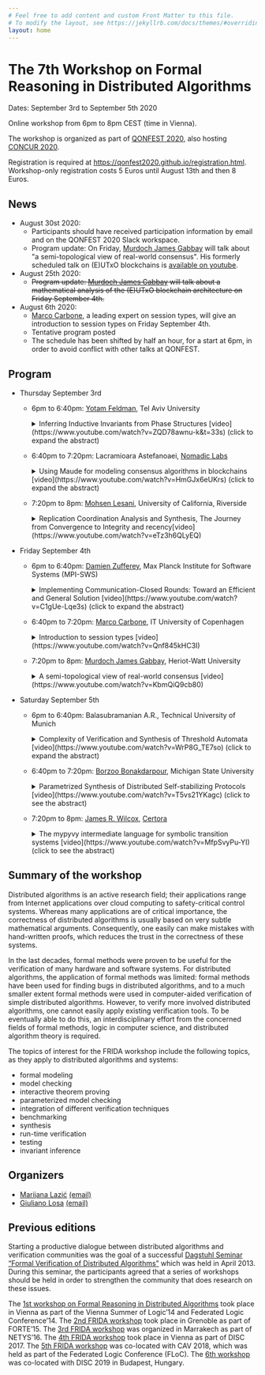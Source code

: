 ```yaml
---
# Feel free to add content and custom Front Matter to this file.
# To modify the layout, see https://jekyllrb.com/docs/themes/#overriding-theme-defaults
layout: home
---
```


# The 7th Workshop on Formal Reasoning in Distributed Algorithms

Dates: September 3rd to September 5th 2020

Online workshop from 6pm to 8pm CEST (time in Vienna).

The workshop is organized as part of [QONFEST 2020](http://qonfest2020.conf.tuwien.ac.at/), also hosting [CONCUR 2020](https://concur2020.forsyte.at/).

Registration is required at <https://qonfest2020.github.io/registration.html>.
Workshop-only registration costs 5 Euros until August 13th and then 8 Euros.

## News

* August 30st 2020:
  * Participants should have received participation information by
    email and on the QONFEST 2020 Slack workspace.
  * Program update: On Friday, [Murdoch James Gabbay](http://gabbay.org.uk/)
    will talk about "a semi-topological view of real-world consensus". His
    formerly scheduled talk on (E)UTxO blockchains is [available on
    youtube](https://www.youtube.com/watch?v=ssYC6Fa1in4).
* August 25th 2020:
  * ~~Program update: [Murdoch James Gabbay](http://gabbay.org.uk/) will talk
    about a mathematical analysis of the (E)UTxO blockchain architecture on
    Friday September 4th.~~
* August 6th 2020:
  * [Marco Carbone](https://www.itu.dk/people/maca/), a leading expert on session types, will give an introduction
    to session types on Friday September 4th.
  * Tentative program posted
  * The schedule has been shifted by half an hour, for a start at 6pm, in order
    to avoid conflict with other talks at QONFEST.

## Program

* Thursday September 3rd
  - 6pm to 6:40pm: [Yotam Feldman](https://www.cs.tau.ac.il/research/yotam.feldman/), Tel Aviv University
    <details>
    <summary>Inferring Inductive Invariants from Phase Structures [video](https://www.youtube.com/watch?v=ZQD78awnu-k&t=33s) (click to expand the abstract)</summary>
      <br>
      <p>
      Infinite-state systems such as distributed protocols are challenging to verify using interactive theorem provers or automatic verification tools. Of these techniques, deductive verification is highly expressive but requires the user to annotate the system with inductive invariants. To relieve the user from this labor-intensive and challenging task, invariant inference aims to find inductive invariants automatically. Unfortunately, when applied to infinite-state systems such as distributed protocols, existing inference techniques often diverge, which greatly limits their applicability.
      </p>

      <p>
      This work proposes user-guided invariant inference based on phase invariants, which capture the different logical phases of the protocol. The user conveys their intuition by specifying a phase structure, an automaton with edges labeled by program transitions; the tool automatically infers assertions that hold in the automaton's states, resulting in a full safety proof. The additional structure of phases provides guidance to the inference procedure about how to find an invariant.
      </p>

      <p>
      Our results show that user guidance by phase structures facilitates successful inference beyond the state of the art. We find that phase structures are pleasantly well matched to the intuitive reasoning routinely used by domain experts to understand why distributed protocols are correct, so that providing a phase structure reuses this existing intuition.
      </p>

    </details>

  * 6:40pm to 7:20pm: Lacramioara Astefanoaei, [Nomadic Labs](https://nomadic-labs.com/)
    <details>
    <summary>Using Maude for modeling consensus algorithms in blockchains [video](https://www.youtube.com/watch?v=HmGJx6eUKrs) (click to expand the abstract)</summary>

      <br>
      <p>
      Recently, formal methods are increasingly being used in the blockchain
      space to gain confidence in the underlying consensus algorithms. In this
      talk, i would like to share with you some early experiments showing how
      Maude strategy language can effectively help to better understand
      consensus logic.
      </p>
    </details>
  * 7:20pm to 8pm: [Mohsen Lesani](https://www.cs.ucr.edu/~lesani/), University of California, Riverside
    <details>
    <summary>Replication Coordination Analysis and Synthesis, The Journey from Convergence to Integrity and recency[video](https://www.youtube.com/watch?v=eTz3h6QLyEQ)</summary>

      <br>
      <p>
      Distributed system replication is widely used as a means of fault-tolerance and scalability. Traditional strong consistency maintains the same total order of operations across replicas. This total order is the immediate source of multiple desirable consistency properties: integrity, convergence and recency. However, maintaining the total order has proven to inhibit availability and performance. Weaker notions exhibit responsiveness and scalability; however, they forfeit the total order and hence its favorable properties. The project Hamsan revives these properties with as little coordination as possible. It presents a tool that, given a sequential class with the declaration of its integrity and recency requirements, automatically synthesizes a correct-by-construction replicated class that simultaneously guarantees the three properties. The approach is based on novel sufficient conditions for integrity, convergence and recency that require certain orders between conflicting and dependent operations, and constrain pending operations. To decide the validity of coordination-avoidance conditions, the tool applies automatic solvers to analyze both the given class statically and the operations dynamically. It then reduces coordination to classical minimization problems and instantiates novel parametric coordination protocols. The experiments show that the synthesized replicated objects are significantly more responsive than the strongly consistent baseline.
      </p>

    </details>
* Friday September 4th
  * 6pm to 6:40pm: [Damien Zufferey](https://dzufferey.github.io/), Max Planck Institute for Software Systems (MPI-SWS)
    <details>
    <summary>Implementing Communication-Closed Rounds: Toward an Efficient and General Solution [video](https://www.youtube.com/watch?v=C1gUe-Lqe3s) (click to expand the abstract)</summary>

      <br>
      <p>
      Implementing fault-tolerant distributed algorithms (FTDA) is difficult and error-prone. Verifying the implementation of one of these algorithms is even harder. The PSync project started as a way of simplifying the verification of FTDA by implementing a round model (Heard-Of model). While PSync simplifies an FTDA implementation, the abstraction has a performance cost and the runtime fixes the fault-model (partially synchronous networks.)
      </p>
      <p>
      In the first part of this talk, I will describe how PSync is implemented and the solutions we found to offer decent performances. However, some common optimizations are the combination of the communication pattern of the algorithm and the fault model. Such optimization are not possible in PSync as the runtime has to work for all possible algorithms. In the second part, I will discuss how we took the lessons from PSync to extend the model to give the user more control over the round abstraction. Our goal is to have a configurable runtime system for the Heard-Of model that can be deployed with a variety of settings, including Byzantine faults, and enable optimization which depends on the interplay of the FTDA, the fault model, and the deployment conditions.
      </p>
      <p>
      This is based on ongoing work with Cezara Dragoi and Josef Widder.
      </p>
    </details>
  * 6:40pm to 7:20pm: [Marco Carbone](https://www.itu.dk/people/maca/), IT University of Copenhagen
    <details>
    <summary>Introduction to session types [video](https://www.youtube.com/watch?v=Qnf845kHC3I)</summary>
    </details>
  * 7:20pm to 8pm: [Murdoch James Gabbay](http://gabbay.org.uk/), Heriot-Watt University
    <details>
    <summary>A semi-topological view of real-world consensus [video](https://www.youtube.com/watch?v=KbmQiQ9cb80)</summary>

      <br>
      <p>
      In the real world, people join humanity, grow up trusting very different quorums from one another, and they may change their quorums with time.  In technical terms we could call this an open permissionless system with mutable local quorums.  Instances abound in daily life, including: deciding who to go to lunch with, what brand of clothing to wear, real-world voting systems (e.g. elections), and the Stellar consensus protocol.
      </p>
      <p>
      One might expect such systems to be a jumbled disorder --- and yet, somehow, they typically self-organise into uniform areas of fairly stable consensus.  One might almost suspect there could be some deep mathematical principles involved!
      </p>
      <p>
      In this talk I will discuss consensus in a permissionless open system with mutable local quorums, and suggest how a novel topological view, which I call semi-topologies, might offer a mathematical analysis with surprisingly good explanatory power.
      </p>
    </details>
* Saturday September 5th
  * 6pm to 6:40pm: Balasubramanian A.R., Technical University of Munich
    <details>
    <summary>Complexity of Verification and Synthesis of Threshold Automata [video](https://www.youtube.com/watch?v=WrP8G_TE7so) (click to expand the abstract)</summary>

      <br>
      <p>
      Threshold automata are a formalism for modeling and analyzing
      fault-tolerant distributed algorithms, recently introduced by Konnov,
      Veith, and Widder, describing protocols executed by a fixed but
      arbitrary number of processes.
      </p>
      <p>
      We conduct the first systematic study of the complexity of verification
      and synthesis problems for threshold automata.
      We prove that the coverability, reachability, safety, and liveness
      problems are NP-complete, and that the bounded synthesis problem is
      Σₚ² complete.
      </p>
      <p>
      A key to our results is a novel characterization of the reachability
      relation of a threshold automaton as an existential Presburger formula.
      The characterization also leads to novel verification and synthesis
      algorithms. We report on an implementation and provide experimental
      results.
      </p>

    </details>
  * 6:40pm to 7:20pm: [Borzoo Bonakdarpour](https://www.cse.msu.edu/~borzoo/), Michigan State University
    <details>
    <summary>Parametrized Synthesis of Distributed Self-stabilizing Protocols [video](https://www.youtube.com/watch?v=T5vs21YKagc) (click to see the abstract)</summary>

      <br>
      <p>
      Program synthesis is often called the "holy grail" of computer science, as it enables users to refrain from error-prone software development process and focus on only analyzing the intended behavior of the system. Thus, program synthesis exhibits its power in automatic generation of intricate and complex parts of a system as well as in repetitive programming tasks, and bringing the power of programming to the average computer user who may not possess sophisticated programming skills. A particular area where program synthesis can play a central role is in distributed systems due to their inherent complex nature. This talk will present our recent results and breakthroughs in synthesizing parameterized distributed self-stabilizing algorithms.
      </p>

    </details>
  * 7:20pm to 8pm: [James R. Wilcox](https://jamesrwilcox.com/), [Certora](https://certora.com/)
    <details>
    <summary>The mypyvy intermediate language for symbolic transition systems [video](https://www.youtube.com/watch?v=MfpSvyPu-YI) (click to see the abstract)</summary>

      <br>
      <p>
      mypyvy is a straightforward modeling language for representing transition systems in first-order logic that supports verification and invariant inference. Once a transition system has been expressed in mypyvy, users can state safety properties of the system and prove them by giving a sufficiently strong inductive invariant. However, mypyvy's primary purpose is not to support manual verification, but rather to support research on invariant inference algorithms that automatically construct an inductive invariant given the safety property. We have implemented several state-of-the-art invariant inference algorithms in mypyvy and used them to automatically verify challenging examples from the distributed systems literature, such as sophisticated variants of Paxos. This talk will be a tutorial introduction to this style of verification and invariant inference in mypyvy and will include live demos.
      </p>
    </details>


## Summary of the workshop

Distributed algorithms is an active research field; their applications range
from Internet applications over cloud computing to safety-critical control
systems. Whereas many applications are of critical importance, the correctness
of distributed algorithms is usually based on very subtle mathematical
arguments. Consequently, one easily can make mistakes with hand-written proofs,
which reduces the trust in the correctness of these systems.

In the last decades, formal methods were proven to be useful for the
verification of many hardware and software systems. For distributed algorithms,
the application of formal methods was limited: formal methods have been used
for finding bugs in distributed algorithms, and to a much smaller extent formal
methods were used in computer-aided verification of simple distributed
algorithms. However, to verify more involved distributed algorithms, one cannot
easily apply existing verification tools. To be eventually able to do this, an
interdisciplinary effort from the concerned fields of formal methods, logic in
computer science, and distributed algorithm theory is required.

The topics of interest for the FRIDA workshop include the following topics, as
they apply to distributed algorithms and systems:

* formal modeling
* model checking
* interactive theorem proving
* parameterized model checking
* integration of different verification techniques
* benchmarking
* synthesis
* run-time verification
* testing
* invariant inference


## Organizers

* [Marijana Lazić](https://www7.in.tum.de/~lazic/) [(email)](mailto:lazic@in.tum.de)
* [Giuliano Losa](https://www.losa.fr/) [(email)](mailto:giuliano@galois.com)

## Previous editions

Starting a productive dialogue between distributed algorithms and verification
communities was the goal of a successful [Dagstuhl Seminar “Formal Verification
of Distributed Algorithms”](https://www.dagstuhl.de/en/program/calendar/semhp/?semnr=13141)
which was held in April 2013. During this seminar,
the participants agreed that a series of workshops should be held in order to
strengthen the community that does research on these issues.

The [1st workshop on Formal Reasoning in Distributed
Algorithms](https://easychair.org/smart-program/VSL2014/FRIDA-index.html)
took place in Vienna as part of the Vienna Summer of Logic’14 and Federated
Logic Conference’14.
The [2nd FRIDA workshop](http://discotec2015.inria.fr/workshops/frida-2015/)
took place in Grenoble as part of FORTE’15.
The [3rd FRIDA workshop](https://forsyte.at/events/frida2016/)
was organized in Marrakech as part of NETYS’16.
The [4th FRIDA workshop](https://forsyte.at/events/frida2017/)
took place in Vienna as part of DISC 2017.
The [5th FRIDA workshop](https://forsyte.at/events/frida2018/) was
co-located with CAV 2018, which was held as part of the
Federated Logic Conference (FLoC).
The [6th workshop](https://team.inria.fr/veridis/events/frida2019/) was
co-located with DISC 2019 in Budapest, Hungary.
